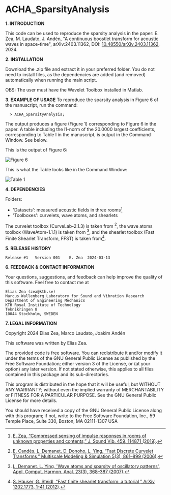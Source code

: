 # ACHA_SparsityAnalysis

**1. INTRODUCTION**

This code can be used to reproduce the sparsity analysis in the paper:
  E. Zea, M. Laudato, J. Andén, "A continuous boostlet transform for acoustic waves in space-time", arXiv:2403.11362, DOI: [10.48550/arXiv.2403.11362](https://doi.org/10.48550/arXiv.2403.11362), 2024. 

**2. INSTALLATION**

Download the .zip file and extract it in your preferred folder. You do not need to install files, as the dependencies are added (and removed) automatically when running the main script. 

OBS: The user must have the Wavelet Toolbox installed in Matlab. 

**3. EXAMPLE OF USAGE**
  To reproduce the sparsity analysis in Figure 6 of the manuscript, run the command: 

      > ACHA_SparsityAnalysis;

  The output produces a figure (Figure 1) corresponding to Figure 6 in the paper. 
  A table including the l1-norm of the 20.0000 largest coefficients, corresponding 
  to Table I in the manuscript, is output in the Command Window. See below. 

This is the output of Figure 6:

![Figure 6](https://github.com/eliaszea/ACHA_SparsityAnalysis/blob/main/Fig6.jpg)

This is what the Table looks like in the Command Window: 

![Table 1](https://github.com/eliaszea/ACHA_SparsityAnalysis/blob/main/Table1.jpg)

**4. DEPENDENCIES**

Folders:    

- 'Datasets':          measured acoustic fields in three rooms[^1]
- 'Toolboxes':         curvelets, wave atoms, and shearlets 

The curvelet toolbox (CurveLab-2.1.3) is taken from [^2], the wave atoms toolbox (WaveAtom-1.1.1) is taken from [^3], and the shearlet toolbox (Fast Finite Shearlet Transform, FFST) is taken from[^4]. 

[^1]: [E. Zea, “Compressed sensing of impulse responses in rooms of unknown properties and contents,” J. Sound Vib. 459, 114871 (2019)](https://doi.org/10.1016/j.jsv.2019.114871).
[^2]: [E. Candès, L. Demanet, D. Donoho, L. Ying, “Fast Discrete Curvelet Transforms,” Multiscale Modeling & Simulation 5(3), 861–899 (2006)](https://doi.org/10.1137/05064182X).
[^3]: [L. Demanet, L. Ying, 'Wave atoms and sparsity of oscillatory patterns', Appl. Comput. Harmon. Anal. 23(3), 368–387 (2007)](https://doi.org/10.1016/j.acha.2007.03.003).
[^4]: [S. Häuser, G. Steidl, “Fast finite shearlet transform: a tutorial,” ArXiv 1202.1773, 1-41 (2012)](https://arxiv.org/abs/1202.1773).

**5. RELEASE HISTORY**

	Release #1	 Version 001 	E. Zea	2024-03-13

**6. FEEDBACK & CONTACT INFORMATION**

Your questions, suggestions, and feedback can help improve the quality of this software. Feel free to contact me at

	Elias Zea (zea@kth.se)
	Marcus Wallenberg Laboratory for Sound and Vibration Research
	Department of Engineering Mechanics
	KTH Royal Institute of Technology
	Teknikringen 8
	10044 Stockholm, SWEDEN

**7. LEGAL INFORMATION**

Copyright 2024 Elias Zea, Marco Laudato, Joakim Andén

This software was written by Elias Zea. 

The provided code is free software. You can redistribute it and/or modify it under the terms of the GNU General Public License as published by the Free Software Foundation; either version 3 of the License, or (at your option) any later version. If not stated otherwise, this applies to all files contained in this package and its sub-directories. 

This program is distributed in the hope that it will be useful, but WITHOUT ANY WARRANTY; without even the implied warranty of MERCHANTABILITY or FITNESS FOR A PARTICULAR PURPOSE.  See the GNU General Public License for more details.

You should have received a copy of the GNU General Public License
along with this program; if not, write to the Free Software Foundation, Inc., 59 Temple Place, Suite 330, Boston, MA  02111-1307  USA
